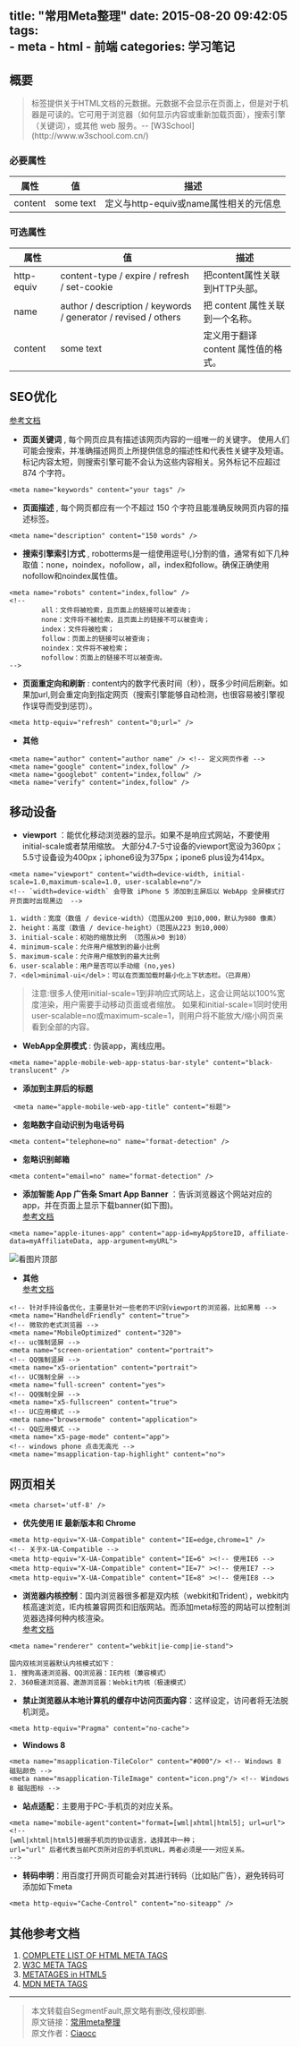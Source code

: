 title: "常用Meta整理" 
date: 2015-08-20 09:42:05
tags:  
    - meta
    - html
    - 前端
categories: 学习笔记
---

## 概要  

<blockquote class="blockquote-center">标签提供关于HTML文档的元数据。元数据不会显示在页面上，但是对于机器是可读的。它可用于浏览器（如何显示内容或重新加载页面），搜索引擎（关键词），或其他 web 服务。-- [W3School](http://www.w3school.com.cn/)  </blockquote>

### 必要属性  

| 属性 | 值 | 描述 |
| -- | -- | --- |
| content | some text | 定义与http-equiv或name属性相关的元信息 |  

### 可选属性 

| 属性 | 值 | 描述 |
| -- | -- | --- |
| http-equiv | content-type / expire / refresh / set-cookie  |  把content属性关联到HTTP头部。|
| name | author / description / keywords / generator / revised / others | 把 content 属性关联到一个名称。|
| content | some text | 定义用于翻译 content 属性值的格式。| 
 

## SEO优化 

[参考文档](http://msdn.microsoft.com/zh-cn/library/ff724016)  

 - ****页面关键词**** , 每个网页应具有描述该网页内容的一组唯一的关键字。
    使用人们可能会搜索，并准确描述网页上所提供信息的描述性和代表性关键字及短语。标记内容太短，则搜索引擎可能不会认为这些内容相关。另外标记不应超过 874 个字符。
```
<meta name="keywords" content="your tags" />
```
 - ****页面描述**** , 每个网页都应有一个不超过 150 个字符且能准确反映网页内容的描述标签。
```
<meta name="description" content="150 words" />
```
 - ****搜索引擎索引方式**** , robotterms是一组使用逗号(,)分割的值，通常有如下几种取值：none，noindex，nofollow，all，index和follow。确保正确使用nofollow和noindex属性值。
```
<meta name="robots" content="index,follow" />
<!--
        all：文件将被检索，且页面上的链接可以被查询；
        none：文件将不被检索，且页面上的链接不可以被查询；
        index：文件将被检索；
        follow：页面上的链接可以被查询；
        noindex：文件将不被检索；
        nofollow：页面上的链接不可以被查询。
-->
```
 - ****页面重定向和刷新**** : content内的数字代表时间（秒），既多少时间后刷新。如果加url,则会重定向到指定网页（搜索引擎能够自动检测，也很容易被引擎视作误导而受到惩罚）。
 ```
<meta http-equiv="refresh" content="0;url=" />
 ```
 - ****其他**** 
```
<meta name="author" content="author name" /> <!-- 定义网页作者 -->
<meta name="google" content="index,follow" />
<meta name="googlebot" content="index,follow" />
<meta name="verify" content="index,follow" /> 
```

## 移动设备 

 - ****viewport**** ：能优化移动浏览器的显示。如果不是响应式网站，不要使用initial-scale或者禁用缩放。
    大部分4.7-5寸设备的viewport宽设为360px；5.5寸设备设为400px；iphone6设为375px；ipone6 plus设为414px。
```
<meta name="viewport" content="width=device-width, initial-scale=1.0,maximum-scale=1.0, user-scalable=no"/>
<!-- `width=device-width` 会导致 iPhone 5 添加到主屏后以 WebApp 全屏模式打开页面时出现黑边  -->
```
    1. width：宽度（数值 / device-width）（范围从200 到10,000，默认为980 像素）
    2. height：高度（数值 / device-height）（范围从223 到10,000）
    3. initial-scale：初始的缩放比例 （范围从>0 到10）
    4. minimum-scale：允许用户缩放到的最小比例
    5. maximum-scale：允许用户缩放到的最大比例
    6. user-scalable：用户是否可以手动缩 (no,yes)
    7. <del>minimal-ui</del>：可以在页面加载时最小化上下状态栏。（已弃用）
    

>注意:很多人使用initial-scale=1到非响应式网站上，这会让网站以100%宽度渲染，用户需要手动移动页面或者缩放。
 如果和initial-scale=1同时使用user-scalable=no或maximum-scale=1，则用户将不能放大/缩小网页来看到全部的内容。

 - ****WebApp全屏模式**** : 伪装app，离线应用。  
```        
<meta name="apple-mobile-web-app-status-bar-style" content="black-translucent" />
```
 - ****添加到主屏后的标题**** 
```
 <meta name="apple-mobile-web-app-title" content="标题">
```
 - ****忽略数字自动识别为电话号码**** 
```
<meta content="telephone=no" name="format-detection" /> 
```
 - ****忽略识别邮箱****
```
<meta content="email=no" name="format-detection" />
```
 - ****添加智能 App 广告条 Smart App Banner**** ：告诉浏览器这个网站对应的app，并在页面上显示下载banner(如下图)。  
    [参考文档](https://developer.apple.com/library/ios/documentation/AppleApplications/Reference/SafariWebContent/PromotingAppswithAppBanners/PromotingAppswithAppBanners.html)
```
<meta name="apple-itunes-app" content="app-id=myAppStoreID, affiliate-data=myAffiliateData, app-argument=myURL">
```
![看图片顶部](https://img2.imgtp.com/2024/03/23/vSqpV8rJ.jpg) 
 - ****其他****  
    [参考文档](http://fex.baidu.com/blog/2014/10/html-head-tags )
```
<!-- 针对手持设备优化，主要是针对一些老的不识别viewport的浏览器，比如黑莓 -->
<meta name="HandheldFriendly" content="true">
<!-- 微软的老式浏览器 -->
<meta name="MobileOptimized" content="320">
<!-- uc强制竖屏 -->
<meta name="screen-orientation" content="portrait">
<!-- QQ强制竖屏 -->
<meta name="x5-orientation" content="portrait">
<!-- UC强制全屏 -->
<meta name="full-screen" content="yes">
<!-- QQ强制全屏 -->
<meta name="x5-fullscreen" content="true">
<!-- UC应用模式 -->
<meta name="browsermode" content="application">
<!-- QQ应用模式 -->
<meta name="x5-page-mode" content="app">
<!-- windows phone 点击无高光 -->
<meta name="msapplication-tap-highlight" content="no">
```

## 网页相关 

```
<meta charset='utf-8' />
```
- ****优先使用 IE 最新版本和 Chrome****
```
<meta http-equiv="X-UA-Compatible" content="IE=edge,chrome=1" />
<!-- 关于X-UA-Compatible -->
<meta http-equiv="X-UA-Compatible" content="IE=6" ><!-- 使用IE6 -->
<meta http-equiv="X-UA-Compatible" content="IE=7" ><!-- 使用IE7 -->
<meta http-equiv="X-UA-Compatible" content="IE=8" ><!-- 使用IE8 -->
```
- ****浏览器内核控制****：国内浏览器很多都是双内核（webkit和Trident），webkit内核高速浏览，IE内核兼容网页和旧版网站。而添加meta标签的网站可以控制浏览器选择何种内核渲染。   
[参考文档](http://se.360.cn/v6/help/meta.html )
```
<meta name="renderer" content="webkit|ie-comp|ie-stand">
```
    国内双核浏览器默认内核模式如下：
    1. 搜狗高速浏览器、QQ浏览器：IE内核（兼容模式）
    2. 360极速浏览器、遨游浏览器：Webkit内核（极速模式）
- ****禁止浏览器从本地计算机的缓存中访问页面内容****：这样设定，访问者将无法脱机浏览。
```
<meta http-equiv="Pragma" content="no-cache">
```
- ****Windows 8****
```
<meta name="msapplication-TileColor" content="#000"/> <!-- Windows 8 磁贴颜色 -->
<meta name="msapplication-TileImage" content="icon.png"/> <!-- Windows 8 磁贴图标 -->
```
- ****站点适配****：主要用于PC-手机页的对应关系。
```
<meta name="mobile-agent"content="format=[wml|xhtml|html5]; url=url">
<!--
[wml|xhtml|html5]根据手机页的协议语言，选择其中一种；
url="url" 后者代表当前PC页所对应的手机页URL，两者必须是一一对应关系。
-->
```
- ****转码申明****：用百度打开网页可能会对其进行转码（比如贴广告），避免转码可添加如下meta
```
<meta http-equiv="Cache-Control" content="no-siteapp" />
```

## 其他参考文档
1. [COMPLETE LIST OF HTML META TAGS](http://code.lancepollard.com/complete-list-of-html-meta-tags/) 
2. [W3C META TAGS](http://www.w3.org/TR/html5/document-metadata.html#the-meta-element )
3. [METATAGES in HTML5](http://www.html-5.com/metatags/ )
4. [MDN META TAGS](https://developer.mozilla.org/en-US/docs/Web/HTML/Element/meta )

---------------------

> 本文转载自SegmentFault,原文略有删改,侵权即删.  
原文链接：[常用meta整理](http://segmentfault.com/a/1190000002407912)   
原文作者：[Ciaocc](http://segmentfault.com/u/ciaocc ) 




